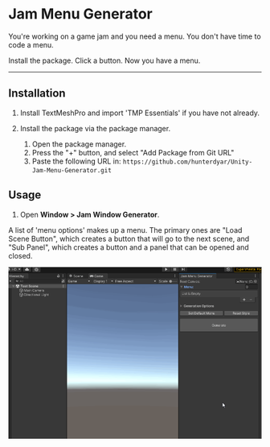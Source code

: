 # Jam Menu Generator
You're working on a game jam and you need a menu. You don't have time to code a menu.

Install the package. Click a button. Now you have a menu.


---

## Installation

1. Install TextMeshPro and import 'TMP Essentials' if you have not already.

2. Install the package via the package manager.
   1. Open the package manager.
   2. Press the "+" button, and select "Add Package from Git URL"
   3. Paste the following URL in: `https://github.com/hunterdyar/Unity-Jam-Menu-Generator.git`

## Usage
1. Open **Window > Jam Window Generator**. 

A list of 'menu options' makes up a menu. The primary ones are "Load Scene Button", which creates a button that will go to the next scene, and "Sub Panel", which creates a button and a panel that can be opened and closed.

![A gif documenting the basic usage](/Documentation~/menugenerator.gif)